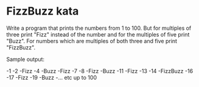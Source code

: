 # FizzBuzz kata

Write a program that prints the numbers from 1 to 100.
But for multiples of three print "Fizz" instead of the
number and for the multiples of five print "Buzz". For
numbers which are multiples of both three and five
print "FizzBuzz".

Sample output:

-1
-2
-Fizz
-4
-Buzz
-Fizz
-7
-8
-Fizz
-Buzz
-11
-Fizz
-13
-14
-FizzBuzz
-16
-17
-Fizz
-19
-Buzz
-... etc up to 100
